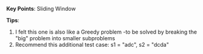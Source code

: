 **Key Points**: Sliding Window

**Tips**:

1. I felt this one is also like a Greedy problem -to be solved by breaking the "big" problem into smaller subproblems
2. Recommend this additional test case: s1 = "adc", s2 = "dcda"
